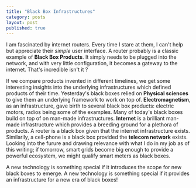 ```yaml
---
title: "Black Box Infrastructures"
category: posts
layout: post
published: true
---
```


I am fascinated by internet routers. Every time I stare at them, I can't help but appreciate their *simple* user interface. A router probably is a classic example of **Black Box Products**. It simply needs to be plugged into the network, and with very little configuration, it becomes a gateway to the internet. That's incredible isn't it ?

If we compare products invented in different timelines, we get some interesting insights into the underlying infrastructures which defined products of their time. Yesterday's black boxes relied on **Physical sciences** to give them an underlying framework to work on top of. **Electromagnetism**, as an infrastructure, gave birth to several black box products: electric motors, radios being some of the examples. Many of today's black boxes build on top of on man-made infrastructures. **Internet** is a brilliant man-made infrastructure which provides a breeding ground for a plethora of products. A router is a black box given that the internet infrastructure exists. Similarily, a cell-phone is a black box provided the **telecom network** exists. Looking into the furure and drawing relevance with what I do in my job as of this writing; if tomorrow, smart grids become big enough to provide a powerful ecosystem, we might qualify smart meters as black boxes. 

A new technology is something special if it introduces the scope for new black boxes to emerge. A new technology is something special if it provides an infrastructure for a new era of black boxes!
